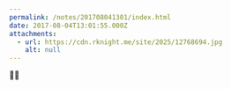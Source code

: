 ```yaml
---
permalink: /notes/201708041301/index.html
date: 2017-08-04T13:01:55.000Z
attachments:
  - url: https://cdn.rknight.me/site/2025/12768694.jpg
    alt: null
---
```


🍕🔥
